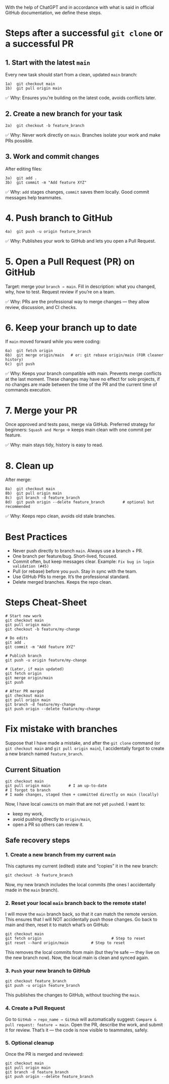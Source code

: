 With the help of ChatGPT and in accordance with what is said in official GitHub documentation, we define these steps.

# Steps after a successful `git clone` or a successful PR

## 1. Start with the latest `main`

Every new task should start from a clean, updated `main` branch:

```
1a)  git checkout main
1b)  git pull origin main
```

✅ Why: Ensures you’re building on the latest code, avoids conflicts later.

## 2. Create a new branch for your task

```
2a)  git checkout -b feature_branch
```

✅ Why: Never work directly on `main`. Branches isolate your work and make PRs possible.

## 3. Work and commit changes

After editing files:

```
3a)  git add .
3b)  git commit -m "Add feature XYZ"
```

✅ Why: `add` stages changes, `commit` saves them locally. Good commit messages help teammates.

# 4. Push branch to GitHub

```
4a)  git push -u origin feature_branch
```

✅ Why: Publishes your work to GitHub and lets you open a Pull Request.

# 5. Open a Pull Request (PR) on GitHub

Target: merge your `branch → main`. Fill in description: what you changed, why, how to test. Request review if you’re on a team.

✅ Why: PRs are the professional way to merge changes — they allow review, discussion, and CI checks.

# 6. Keep your branch up to date

If `main` moved forward while you were coding:

```
6a)  git fetch origin
6b)  git merge origin/main   # or: git rebase origin/main (FOR cleaner history)
6c)  git push
```

✅ Why: Keeps your branch compatible with main. Prevents merge conflicts at the last moment. These changes may have no effect for solo projects, if no changes are made between the time of the PR and the current time of commands execution.

# 7. Merge your PR

Once approved and tests pass, merge via GitHub. Preferred strategy for beginners: `Squash and Merge` → keeps main clean with one commit per feature.

✅ Why: main stays tidy, history is easy to read.

# 8. Clean up

After merge:

```
8a)  git checkout main
8b)  git pull origin main
8c)  git branch -d feature_branch
8d)  git push origin --delete feature_branch        # optional but recommended
```

✅ Why: Keeps repo clean, avoids old stale branches.

# Best Practices

* Never push directly to branch `main`. Always use a branch + PR.
* One branch per feature/bug. Short-lived, focused.
* Commit often, but keep messages clear. Example: `Fix bug in login validation (#45)`
* Pull (or rebase) before you `push`. Stay in sync with the team.
* Use GitHub PRs to merge. It’s the professional standard.
* Delete merged branches. Keeps the repo clean.

# Steps Cheat-Sheet

```
# Start new work
git checkout main
git pull origin main
git checkout -b feature/my-change

# Do edits
git add .
git commit -m "Add feature XYZ"

# Publish branch
git push -u origin feature/my-change

# (Later, if main updated)
git fetch origin
git merge origin/main
git push

# After PR merged
git checkout main
git pull origin main
git branch -d feature/my-change
git push origin --delete feature/my-change
```

# Fix mistake with branches

Suppose that I have made a mistake, and after the `git clone` command (or `git checkout main` and `git pull origin main`), I accidentally forgot to create a new branch named `feature_branch`. 

## Current Situation

```
git checkout main
git pull origin main   		# I am up-to-date
# I forgot to branch
# I made changes, staged them + committed directly on main (locally)
```

Now, I have local `commit`s on main that are not yet `push`ed. I want to:

* keep my work,
* avoid pushing directly to `origin/main`,
* open a PR so others can review it.
  
## Safe recovery steps

### 1. Create a new branch from my current `main`

This captures my current (edited) state and “copies” it in the new branch:

```
git checkout -b feature_branch
```

Now, my new branch includes the local commits (the ones I accidentally made in the `main` branch).

### 2. Reset your local `main` branch back to the remote state!

I will move the `main` branch back, so that it can match the remote version. This ensures that I will NOT accidentally push those changes. Go back to main and then, reset it to match what’s on GitHub:

```
git checkout main
git fetch origin					           # Step to reset
git reset --hard origin/main		  # Step to reset
```

This removes the local commits from main (but they’re safe — they live on the new branch now).  Now, the local main is clean and synced again.

### 3. `Push` your new branch to GitHub

```
git checkout feature_branch
git push -u origin feature_branch
```

This publishes the changes to GitHub, without touching the `main`.

### 4. Create a Pull Request

Go to `GitHub → repo_name → GitHub` will automatically suggest: `Compare & pull request: feature → main`. Open the PR, describe the work, and submit it for review. That’s it — the code is now visible to teammates, safely.
 
### 5. Optional cleanup

Once the PR is merged and reviewed:

```
git checkout main
git pull origin main
git branch -d feature_branch
git push origin --delete feature_branch
```

